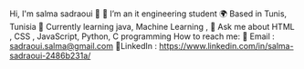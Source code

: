 Hi, I'm salma sadraoui 👋 
🔭 I’m an it engineering student 
🌍 Based in Tunis, Tunisia 
🌱 Currently learning java, Machine Learning , 
💬 Ask me about HTML , CSS , JavaScript, Python, C programming 
 How to reach me:    📩 Email : sadraoui.salma@gmail.com 
                     💼LinkedIn : https://www.linkedin.com/in/salma-sadraoui-2486b231a/

                    
   
